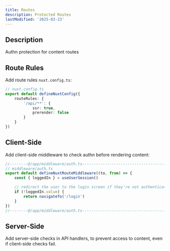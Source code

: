 ```yaml
---
title: Routes
description: Protected Routes
lastModified: '2025-03-23'
---
```


## Description

Authn protection for content routes

## Route Rules

Add route rules `nuxt.config.ts`:

```ts
// nuxt.config.ts
export default defineNuxtConfig({
    routeRules: {
        '/api/**': {
            ssr: true,
            prerender: false
        }
    }
})
```

## Client-Side

Add client-side middleware to check authn before rendering content:

```ts
//--------@/app/middleware/auth.ts--------------------------------------------->
// middleware/auth.ts
export default defineNuxtRouteMiddleware((to, from) => {
    const { loggedIn } = useUserSession()

    // redirect the user to the login screen if they're not authenticated
    if (!loggedIn.value) {
        return navigateTo('/login')
    }
})
//--------@/app/middleware/auth.ts--------------------------------------------->
```

## Server-Side

Add server-side checks in API handlers, to prevent access to content, even if client-side checks fail.

```ts

```
